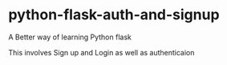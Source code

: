 # python-flask-auth-and-signup
A Better way of learning Python flask 

This involves Sign up and Login as well as authenticaion 



